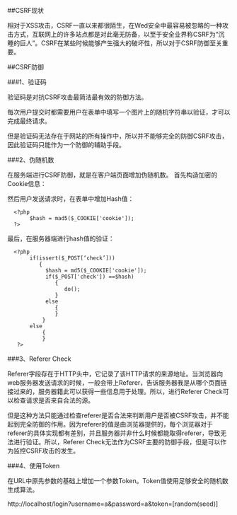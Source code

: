 ##CSRF现状

相对于XSS攻击，CSRF一直以来都很陌生，在Wed安全中最容易被忽略的一种攻击方式，互联网上的许多站点都是对此毫无防备，以至于安全业界称CSRF为“沉睡的巨人”。CSRF在某些时候能够产生强大的破坏性，所以对于CSRF防御至关重要。

##CSRF防御

###1、验证码

验证码是对抗CSRF攻击最简洁最有效的防御方法。

每次用户提交时都需要用户在表单中填写一个图片上的随机字符串以验证，才可以完成最终请求。

但是验证码无法存在于网站的所有操作中，所以并不能够完全的防御CSRF攻击，因此验证码只能作为一个防御的辅助手段。

###2、伪随机数

在服务端进行CSRF防御，就是在客户端页面增加伪随机数。
首先构造加密的Cookie信息：
      <?php 
	       $value = "abcdefg";
		   setcookie("cookie",$value,time()+3600);
	  ?> 

然后用户发送请求时，在表单中增加Hash值：
	  
      <?php 
	       $hash = mad5($_COOKIE['cookie']);
	  ?>
	  
最后，在服务器端进行hash值的验证：

	  <?php
	       if(issert($_POST[‘check’]))
		      {
			    $hash = md5($_COOKIE['cookie']);
				if($_POST['check']) ==$hash)
				   {
				      do();
				   }
                else
                   {
				   }
			   }   
           else
               {
			   }
       ?>			   

###3、Referer Check
 
Referer字段存在于HTTP头中，它记录了该HTTP请求的来源地址。当浏览器向web服务器发送请求的时候，一般会带上Referer，告诉服务器我是从哪个页面链接过来的，服务器籍此可以获得一些信息用于处理。所以，进行Referer Check可以检查请求是否来自合法的源。

但是这种方法只能通过检查referer是否合法来判断用户是否被CSRF攻击，并不能起到完全防御的作用。因为referer的值是由浏览器提供的，每个浏览器对于referer的具体实现都有差别，并且服务器并非什么时候都能取得referer，导致无法进行验证。所以，Referer Check无法作为CSRF主要的防御手段，但是可以作为监控CSRF攻击的发生。

###4、使用Token

在URL中原先参数的基础上增加一个参数Token。Token值使用足够安全的随机数生成算法。

 http://localhost/login?username=a&password=a&token=[random(seed)]
